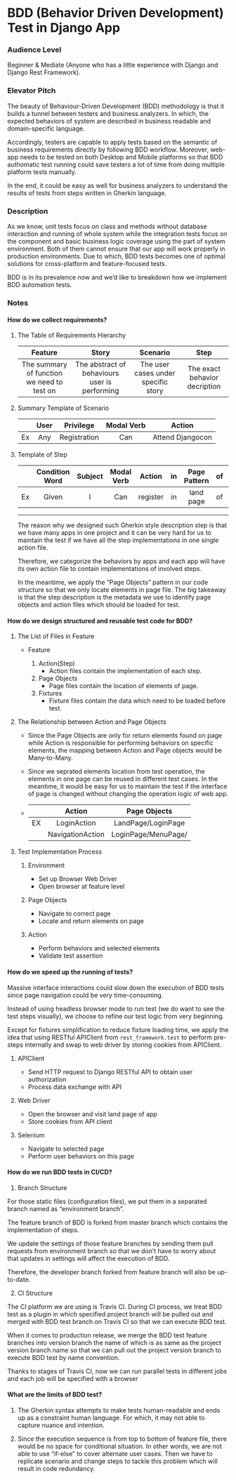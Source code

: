 # BDD (Behavior Driven Development) Test in Django App

### Audience Level
Beginner & Mediate (Anyone who has a little experience with Django and Django Rest Framework).

### Elevator Pitch

The beauty of Behaviour-Driven Development (BDD) methodology is that it builds a tunnel between testers and business analyzers. In which, the expected behaviors of system are described in business readable and domain-specific language. 

Accordingly, testers are capable to apply tests based on the semantic of business requirements directly by following BDD workflow. Moreover, web-app needs to be tested on both Desktop and Mobile platforms so that BDD authomatic test running could save testers a lot of time from doing multiple platform tests manually.

In the end, it could be easy as well for business analyzers to understand the results of tests from steps written in Gherkin language.

### Description

As we know, unit tests focus on class and methods without database interaction and running of whole system while the integration tests focus on the component and basic business logic coverage using the part of system environment. Both of them cannot ensure that our app will work properly in production environments. Due to which, BDD tests becomes one of optimal solutions for cross-platform and feature-focused tests.

BDD is in its prevalence now and we’d like to breakdown how we implement BDD automation tests.


### Notes

#### How do we collect requirements?
1. The Table of Requirements Hierarchy

    | Feature | Story | Scenario | Step |
    | :-------: |:-----:| :--------:|:----:|
    | The summary of function we need to test on | The abstract of behaviours user is performing | The user cases under specific story |The exact behavior decription|

2. Summary Template of Scenario

    |     | User | Privilege    | Modal Verb | Action          |
    |:---:|:----:|:------------:|:----------:|:---------------:|
    | Ex  | Any  | Registration | Can        | Attend Djangocon|

3. Template of Step

    |    | Condition Word | Subject | Modal Verb | Action   | in | Page Pattern | of | App Name |
    |:--:|:-------------: |:-------:|:----------:|:--------:|:--:|:------------:|:--:|:--------:|
    |Ex  | Given          | I       | Can        | register | in | land page    | of | DjangoCon Website|
    ***
    The reason why we designed such Gherkin style description step is that we have many apps in one project and it can be very hard for us to maintain the test if we have all the step implementations in one single action file. 
    
    Therefore, we categorize the behaviors by apps and each app will have its own action file to contain implementations of involved steps. 
    
    In the meantime, we apply the “Page Objects” pattern in our code structure so that we only locate elements in page file. The big takeaway is that the step description is the metadata we use to identify page objects and action files which should be loaded for test.                                                        
#### How do we design structured and reusable test code for BDD?
1. The List of Files in Feature
    
    * Feature
        
        1. Action(Step)
            * Action files contain the implementation of each step.
        2. Page Objects
            * Page files contain the location of elements of page.
        3. Fixtures
            * Fixture files contain the data which need to be loaded before test.

2. The Relationship between Action and Page Objects

    * Since the Page Objects are only for return elements found on page while Action is responsible for performing behaviors on specific elements, the mapping between Action and Page objects would be Many-to-Many.
    * Since we seprated elements location from test operation, the elements in one page can be reused in different test cases. In the meantime, it would be easy for us to maintain the test if the interface of page is changed without changing the operation logic of web app.
    
    * ||Action|Page Objects|
      |:--:|:----:|:-----:|
      |EX|LoginAction|LandPage/LoginPage|
      |  |NavigationAction|LoginPage/MenuPage/|

3. Test Implementation Process

    1. Environment

        * Set up Browser Web Driver
        * Open browser at feature level
    2. Page Objects
        * Navigate to correct page
        * Locate and return elements on page
    3. Action
        * Perform behaviors and selected elements
        * Validate test assertion
#### How do we speed up the running of tests?

Massive interface interactions could slow down the execution of BDD tests since page navigation could be very time-consuming.

Instead of using headless browser mode to run test (we do want to see the test steps visually), we choose to refine our test logic from very beginning. 

Except for fixtures simplification to reduce fixture loading time, we apply the idea that using RESTful APIClient from `rest_framework.test` to perform pre-steps internally and swap to web driver by storing cookies from APIClient.

1. APIClient
    
    * Send HTTP request to Django RESTful API to obtain user authorization
    * Process data exchange with API

2. Web Driver
    * Open the browser and visit land page of app
    * Store cookies from API client
3. Selenium
    * Navigate to selected page
    * Perform user behaviors on this page

#### How do we run BDD tests in CI/CD?

1. Branch Structure

For those static files (configuration files), we put them in a separated branch named as “environment branch”. 

The feature branch of BDD is forked from master branch which contains the implementation of steps. 

We update the settings of those feature branches by sending them pull requests from environment branch so that we don’t have to worry about that updates in settings will affect the execution of BDD. 

Therefore, the developer branch forked from feature branch will also be up-to-date.

2. CI Structure

The CI platform we are using is Travis CI. During CI process, we treat BDD test as a plugin in which specified project branch will be pulled out and merged with BDD test branch on Travis CI so that we can execute BDD test. 

When it comes to production release, we merge the BDD test feature branches into version branch the name of which is as same as the project version branch name so that we can pull out the project version branch to execute BDD test by name convention. 

Thanks to stages of Travis CI, now we can run parallel tests in different jobs and each job will be specified with a browser

#### What are the limits of BDD test?
1.	The Gherkin syntax attempts to make tests human-readable and ends up as a constraint human language. For which, it may not able to capture nuance and intention.

2.	Since the execution sequence is from top to bottom of feature file, there would be no space for conditional situation. In other words, we are not able to use “if-else” to cover alternate user cases. Then we have to replicate scenario and change steps to tackle this problem which will result in code redundancy.

